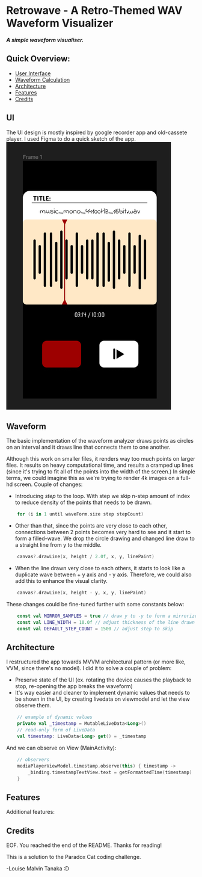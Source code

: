 # Retrowave - A Retro-Themed WAV Waveform Visualizer
 ___A simple waveform visualiser.___


## Quick Overview:
- [User Interface](#ui)
- [Waveform Calculation](#waveform)
- [Architecture](#architecture)
- [Features](#features)
- [Credits](#credits)

## UI
The UI design is mostly inspired by google recorder app and old-cassete player. I used Figma to do a quick sketch of the app. 
![Design concept](design_concept.png)

## Waveform
The basic implementation of the waveform analyzer draws points as circles on an interval and it draws line that connects them to one another. 

Although this work on smaller files, it renders way too much points on larger files. It results on heavy computational time, and results a cramped up lines (since it's trying to fit all of the points into the width of the screen.) In simple terms, we could imagine this as we're trying to render 4k images on a full-hd screen. Couple of changes:

- Introducing _step_ to the loop. With step we skip n-step amount of index to reduce density of the points that needs to be drawn.

```kotlin
    for (i in 1 until waveForm.size step stepCount)
```

- Other than that, since the points are very close to each other, connections between 2 points becomes very hard to see and it start to form a filled-wave. We drop the circle drawing and changed line draw to a straight line from y to the middle.

```kotlin
    canvas?.drawLine(x, height / 2.0f, x, y, linePaint)
```

- When the line drawn very close to each others, it starts to look like a duplicate wave between + y axis and - y axis. Therefore, we could also add this to enhance the visual clarity.

```kotlin
    canvas?.drawLine(x, height - y, x, y, linePaint)
```

These changes could be fine-tuned further with some constants below:

```kotlin
    const val MIRROR_SAMPLES = true // draw y to -y to form a mirrorized wave
    const val LINE_WIDTH = 10.0f // adjust thickness of the line drawn
    const val DEFAULT_STEP_COUNT = 1500 // adjust step to skip
```

## Architecture
I restructured the app towards MVVM architectural pattern (or more like, VVM, since there's no model). I did it to solve a couple of problem:
- Preserve state of the UI (ex. rotating the device causes the playback to stop, re-opening the app breaks the waveform)
- It's way easier and cleaner to implement dynamic values that needs to be shown in the UI, by creating livedata on viewmodel and let the view observe them.
```kotlin
    // example of dynamic values
    private val _timestamp = MutableLiveData<Long>()
    // read-only form of LiveData
    val timestamp: LiveData<Long> get() = _timestamp
```
And we can observe on View (MainActivity):
```kotlin
    // observers
    mediaPlayerViewModel.timestamp.observe(this) { timestamp ->
        _binding.timestampTextView.text = getFormattedTime(timestamp)
    }
```

## Features
Additional features:


## Credits
EOF. You reached the end of the README. Thanks for reading!

This is a solution to the Paradox Cat coding challenge.

-Louise Malvin Tanaka :D